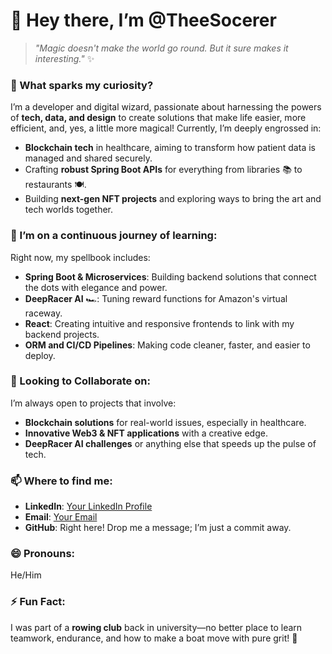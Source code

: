 # 👋 Hey there, I’m **@TheeSocerer**

> _"Magic doesn't make the world go round. But it sure makes it interesting."_ ✨

### 👀 What sparks my curiosity?
I’m a developer and digital wizard, passionate about harnessing the powers of **tech, data, and design** to create solutions that make life easier, more efficient, and, yes, a little more magical! Currently, I’m deeply engrossed in:
- **Blockchain tech** in healthcare, aiming to transform how patient data is managed and shared securely.
- Crafting **robust Spring Boot APIs** for everything from libraries 📚 to restaurants 🍽️.
- Building **next-gen NFT projects** and exploring ways to bring the art and tech worlds together.
  
### 🌱 I’m on a continuous journey of learning:
Right now, my spellbook includes:
- **Spring Boot & Microservices**: Building backend solutions that connect the dots with elegance and power.
- **DeepRacer AI** 🏎️: Tuning reward functions for Amazon's virtual raceway.
- **React**: Creating intuitive and responsive frontends to link with my backend projects.
- **ORM and CI/CD Pipelines**: Making code cleaner, faster, and easier to deploy.

### 💞️ Looking to Collaborate on:
I’m always open to projects that involve:
- **Blockchain solutions** for real-world issues, especially in healthcare.
- **Innovative Web3 & NFT applications** with a creative edge.
- **DeepRacer AI challenges** or anything else that speeds up the pulse of tech.

### 📫 Where to find me:
- **LinkedIn**: [Your LinkedIn Profile](www.linkedin.com/in/tshepo-shi)
- **Email**: [Your Email](mailto:shiburitshepo04@gmail.com)
- **GitHub**: Right here! Drop me a message; I’m just a commit away.

### 😄 Pronouns:
He/Him

### ⚡ Fun Fact:
I was part of a **rowing club** back in university—no better place to learn teamwork, endurance, and how to make a boat move with pure grit! 🚣


